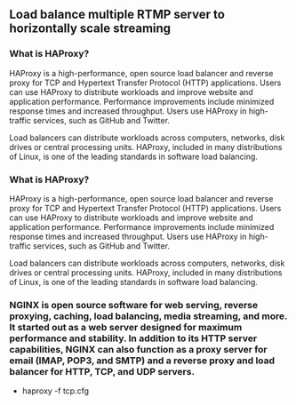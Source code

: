 ## Load balance multiple RTMP server to horizontally scale streaming 

### What is HAProxy?

HAProxy is a high-performance, open source load balancer and reverse proxy for TCP and Hypertext Transfer Protocol (HTTP) applications. Users can use HAProxy to distribute workloads and improve website and application performance. Performance improvements include minimized response times and increased throughput. Users use HAProxy in high-traffic services, such as GitHub and Twitter.

Load balancers can distribute workloads across computers, networks, disk drives or central processing units. HAProxy, included in many distributions of Linux, is one of the leading standards in software load balancing.

### What is HAProxy?

HAProxy is a high-performance, open source load balancer and reverse proxy for TCP and Hypertext Transfer Protocol (HTTP) applications. Users can use HAProxy to distribute workloads and improve website and application performance. Performance improvements include minimized response times and increased throughput. Users use HAProxy in high-traffic services, such as GitHub and Twitter.

Load balancers can distribute workloads across computers, networks, disk drives or central processing units. HAProxy, included in many distributions of Linux, is one of the leading standards in software load balancing.


### NGINX is open source software for web serving, reverse proxying, caching, load balancing, media streaming, and more. It started out as a web server designed for maximum performance and stability. In addition to its HTTP server capabilities, NGINX can also function as a proxy server for email (IMAP, POP3, and SMTP) and a reverse proxy and load balancer for HTTP, TCP, and UDP servers.


- haproxy -f tcp.cfg